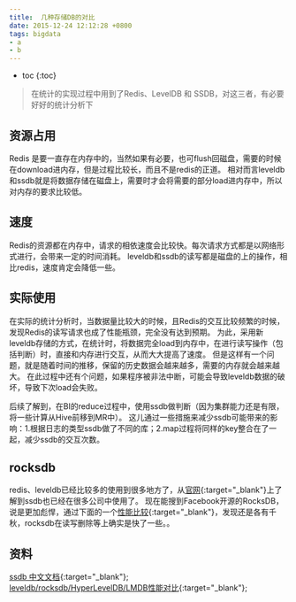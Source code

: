 ```yaml
---
title:  几种存储DB的对比
date: 2015-12-24 12:12:28 +0800
tags: bigdata
- a
- b
---
```


* toc
{:toc}

> 在统计的实现过程中用到了Redis、LevelDB 和 SSDB，对这三者，有必要好好的统计分析下

## 资源占用

Redis 是要一直存在内存中的，当然如果有必要，也可flush回磁盘，需要的时候在download进内存，但是过程比较长，而且不是redis的正道。
相对而言leveldb和ssdb就是将数据存储在磁盘上，需要时才会将需要的部分load进内存中，所以对内存的要求比较低。

## 速度

Redis的资源都在内存中，请求的相依速度会比较快。每次请求方式都是以网络形式进行，会带来一定的时间消耗。
leveldb和ssdb的读写都是磁盘的上的操作，相比redis，速度肯定会降低一些。

## 实际使用

在实际的统计分析时，当数据量比较大的时候，且Redis的交互比较频繁的时候，发现Redis的读写请求也成了性能瓶颈，完全没有达到预期。
为此，采用新leveldb存储的方式，在统计时，将数据完全load到内存中，在进行读写操作（包括判断）时，直接和内存进行交互，从而大大提高了速度。
但是这样有一个问题，就是随着时间的推移，保留的历史数据会越来越多，需要的内存就会越来越大。
在此过程中还有个问题，如果程序被非法中断，可能会导致leveldb数据的破坏，导致下次load会失败。

后续了解到，在BI的reduce过程中，使用ssdb做判断（因为集群能力还是有限，将一些计算从Hive前移到MR中）。
这儿通过一些措施来减少ssdb可能带来的影响：1.根据日志的类型ssdb做了不同的库；2.map过程将同样的key整合在了一起，减少ssdb的交互次数。

## rocksdb

redis、leveldb已经比较多的使用到很多地方了，从[官网](http://ssdb.io/){:target="_blank"}上了解到ssdb也已经在很多公司中使用了。
现在能搜到Facebook开源的RocksDB，说是更加彪悍，通过下面的一个[性能比较](https://influxdb.com/blog/2014/06/20/leveldb_vs_rocksdb_vs_hyperleveldb_vs_lmdb_performance.html){:target="_blank"}，发现还是各有千秋，rocksdb在读写删除等上确实是快了一些。。

## 资料

[ssdb 中文文档](http://ssdb.io/docs/zh_cn/){:target="_blank"};  
[leveldb/rocksdb/HyperLevelDB/LMDB性能对比](https://influxdb.com/blog/2014/06/20/leveldb_vs_rocksdb_vs_hyperleveldb_vs_lmdb_performance.html){:target="_blank"};


